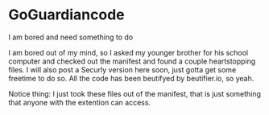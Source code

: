 # GoGuardiancode
I am bored and need something to do


I am bored out of my mind, so I asked my younger brother for his school computer and checked out the manifest and found
a couple heartstopping files. I will also post a Securly version here soon, just gotta get
some freetime to do so. All the code has been beutifyed by beutifier.io, so yeah.


Notice thing: I just took these files out of the manifest, that is just something that anyone with the extention can
access.
